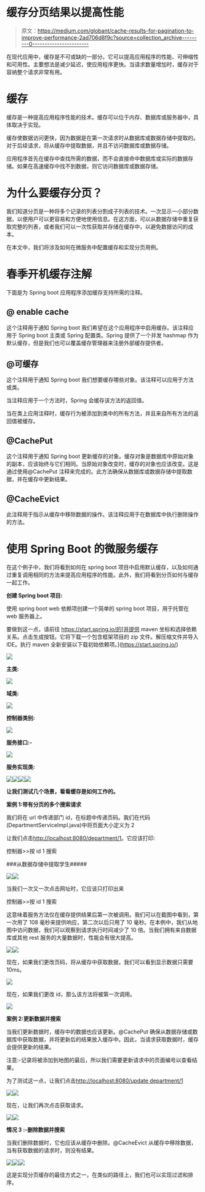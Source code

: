 # 缓存分页结果以提高性能

> 原文：<https://medium.com/globant/cache-results-for-pagination-to-improve-performance-2ad706d8f9c?source=collection_archive---------0----------------------->

在现代应用中，缓存是不可或缺的一部分。它可以提高应用程序的性能、可伸缩性和可用性。主要想法是减少延迟，使应用程序更快。当请求数量增加时，缓存对于容纳整个请求非常有用。

# **缓存**

缓存是一种提高应用程序性能的技术。缓存可以位于内存、数据库或服务器中，具体取决于实现。

缓存使数据访问更快，因为数据是在第一次请求时从数据库或数据存储中提取的。对于后续请求，将从缓存中提取数据，并且不访问数据库或数据存储。

应用程序首先在缓存中查找所需的数据，而不会直接命中数据库或实际的数据存储。如果在高速缓存中找不到数据，则它访问数据库或数据存储。

# 为什么要缓存分页？

我们知道分页是一种将多个记录的列表分割成子列表的技术。一次显示一小部分数据，以便用户可以更容易和方便地使用信息。在这方面，可以从数据存储中重复获取完整的列表，或者我们可以一次性获取并存储在缓存中，以避免数据访问的成本。

在本文中，我们将涉及如何在微服务中配置缓存和实现分页用例。

# **春季开机缓存注解**

下面是为 Spring boot 应用程序添加缓存支持所需的注释。

## **@ enable cache**

这个注释用于通知 Spring boot 我们希望在这个应用程序中启用缓存。该注释应用于 Spring boot 主类或 Spring 配置类。Spring 提供了一个并发 hashmap 作为默认缓存，但是我们也可以覆盖缓存管理器来注册外部缓存提供者。

## **@可缓存**

这个注释用于通知 Spring boot 我们想要缓存哪些对象。该注释可以应用于方法或类。

当注释应用于一个方法时，Spring 会缓存该方法的返回值。

当在类上应用注释时，缓存行为被添加到类中的所有方法，并且来自所有方法的返回值被缓存。

## **@CachePut**

这个注释用于通知 Spring boot 更新缓存的对象。缓存对象是数据库中原始对象的副本，应该始终与它们相同。当原始对象改变时，缓存的对象也应该改变。这是通过使用@CachePut 注释来完成的。此方法确保从数据库或数据存储中提取数据，并在缓存中更新结果。

## **@CacheEvict**

此注释用于指示从缓存中移除数据的操作。该注释应用于在数据库中执行删除操作的方法。

# **使用 Spring Boot 的微服务缓存**

在这个例子中，我们将看到如何在 spring boot 项目中启用默认缓存，以及如何通过重复调用相同的方法来提高应用程序的性能。此外，我们将看到分页如何与缓存一起工作。

**创建 Spring boot 项目:**

使用 spring boot web 依赖项创建一个简单的 spring boot 项目，用于托管在 web 服务器上。

要做到这一点，请前往 https://start.spring.io/的[并提供 maven 坐标和选择依赖关系。点击生成按钮。它将下载一个包含框架项目的 zip 文件。解压缩文件并导入 IDE。执行 maven 全新安装以下载初始依赖项。](https://start.spring.io/)

![](img/34071c23dda0c52c46df5de08918d168.png)

**主类:**

![](img/9b7941cf5dba587eb655a5431e803f6b.png)

**域类:**

![](img/0d6d3e056042f5b25e607d6a8873a5cb.png)

**控制器类别:**

![](img/757deba8f93b694a5ba42ae1fc2b1f4a.png)

**服务接口:-**

![](img/61625c19760ad002ada61b184376f0a6.png)

**服务实现类:**

![](img/5db5861e96f2bc4fdb576babcc6e1b79.png)![](img/fe28b5c74a7c3510fdc52dfca2b2962f.png)![](img/956824a6b1240c7a747170e281502652.png)![](img/c264f2517474cedebc628ff023bb1dde.png)

**让我们测试几个场景，看看缓存是如何工作的。**

**案例 1:带有分页的多个搜索请求**

我们将在 url 中传递部门 id，在标题中传递页码。我们在代码(DepartmentServiceImpl.java)中将页面大小定义为 2

让我们点击[http://localhost:8080/department/1](http://localhost:8080/student/1)。它应该打印:

控制器>>按 id 1 搜索

###从数据存储中提取学生#####

![](img/c6659a36e48bdbed97be863fb32bdd7c.png)![](img/c6c8e555afb026097267bfc33531e542.png)

当我们一次又一次点击网址时，它应该只打印出来

控制器>>按 id 1 搜索

这意味着服务方法仅在缓存提供结果后第一次被调用。我们可以在截图中看到，第一次用了 108 毫秒来提供响应，第二次以后只用了 10 毫秒。在本例中，我们从地图中访问数据，我们可以观察到请求执行时间减少了 10 倍。当我们拥有来自数据库或其他 rest 服务的大量数据时，性能会有很大提高。

![](img/cac12e625f84f2304721c2c6f28e37ae.png)![](img/d60400b5b0f19d465c128c2c244d24a0.png)

现在，如果我们更改页码，将从缓存中获取数据，我们可以看到显示数据只需要 10ms。

![](img/61a348e6c9c71d2ca279835636f53c33.png)

现在，如果我们更改 id，那么该方法将被第一次调用。

![](img/c28682130aabd9e75fb2e078dfdaeccf.png)

**案例 2:更新数据并搜索**

当我们更新数据时，缓存中的数据也应该更新。@CachePut 确保从数据存储或数据库中获取数据，并将更新后的结果放入缓存中。因此，当请求获取数据时，缓存会提供更新的结果。

注意:-记录将被添加到地图的最后，所以我们需要更新请求中的页面编号以查看结果。

为了测试这一点，让我们点击[http://localhost:8080/update department/1](http://localhost:8080/updateDepartment/1)

![](img/6fac8ff763b22683654064253f98c238.png)![](img/8b08cf0e111f9225e481ae61c4f84e78.png)

现在，让我们再次点击获取请求。

![](img/8e66be3d1da0fe214c9e5947a2326848.png)![](img/35f433043fb8db4ec92290b50ccd4cdf.png)

**情况 3 :-删除数据并搜索**

当我们删除数据时，它也应该从缓存中删除。@CacheEvict 从缓存中移除数据，当有获取数据的请求时，则没有结果。

![](img/797e9ddb5e8eae331e0f70a9ae2d6566.png)![](img/30e50a1841fcfab348391d4006aea595.png)![](img/c21f5183a888f5f18a199b6c67d393bc.png)

这是实现分页缓存的最佳方式之一，在类似的路径上，我们也可以实现过滤和排序。